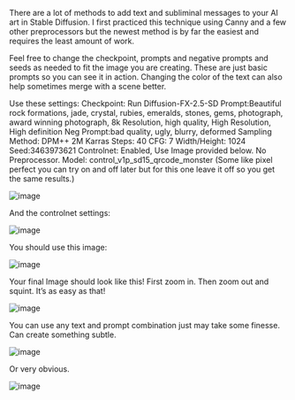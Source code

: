There are a lot of methods to add text and subliminal messages to your AI art in Stable Diffusion.  I first practiced this technique using Canny and a few other preprocessors but the newest method is by far the easiest and requires the least amount of work.

Feel free to change the checkpoint, prompts and negative prompts and seeds as needed to fit the image you are creating.  These are just basic prompts so you can see it in action.  Changing the color of the text can also help sometimes merge with a scene better.

Use these settings:
Checkpoint: Run Diffusion-FX-2.5-SD
Prompt:Beautiful rock formations, jade, crystal, rubies, emeralds, stones, gems, photograph, award winning photograph, 8k Resolution, high quality, High Resolution, High definition
Neg Prompt:bad quality, ugly, blurry, deformed
Sampling Method: DPM++ 2M Karras
Steps: 40
CFG: 7
Width/Height: 1024
Seed:3463973621
Controlnet: Enabled, Use Image provided below. No Preprocessor.  Model: control_v1p_sd15_qrcode_monster   (Some like pixel perfect you can try on and off later but for this one leave it off so you get the same results.)

![image](https://github.com/ColorblindAdam/AITutorials/assets/130062936/c17314f6-a1ad-4aa1-b870-a2996f5d95a6)


And the controlnet settings:

![image](https://github.com/ColorblindAdam/AITutorials/assets/130062936/567b7104-2ba7-4956-af4f-928216639425)

You should use this image:

![image](https://github.com/ColorblindAdam/AITutorials/assets/130062936/c05fbe05-51e4-4a2b-8cda-f9378c302d5e)


Your final Image should look like this! First zoom in. Then zoom out and squint.  It’s as easy as that!

![image](https://github.com/ColorblindAdam/AITutorials/assets/130062936/e5b00e11-8b4d-4869-9340-5d7a63160290)


You can use any text and prompt combination just may take some finesse. Can create something subtle.

![image](https://github.com/ColorblindAdam/AITutorials/assets/130062936/a312ebae-c012-4c94-a0b4-ba9054a6fe9f)


Or very obvious.  

![image](https://github.com/ColorblindAdam/AITutorials/assets/130062936/c05ef8d3-5c40-4cc7-896e-25a2d0a9dd3a)


 
